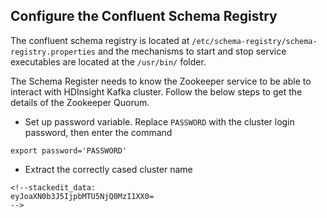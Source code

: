 ## Configure the Confluent Schema Registry

The confluent schema registry is located at  ``` /etc/schema-registry/schema-registry.properties ``` and the mechanisms to start and stop service executables are located at the  ```/usr/bin/``` folder. 

The Schema Register needs to know the Zookeeper service to be able to interact with HDInsight Kafka cluster. Follow the below steps to get the details of the Zookeeper Quorum.

 - Set up password variable. Replace `PASSWORD` with the cluster login password, then enter the command

```export password='PASSWORD' ```

- Extract the correctly cased cluster name
``` 
<!--stackedit_data:
eyJoaXN0b3J5IjpbMTU5NjQ0MzI1XX0=
-->